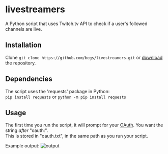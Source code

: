 # livestreamers
A Python script that uses Twitch.tv API to check if a user's followed channels are live.

## Installation
Clone ```git clone https://github.com/begs/livestreamers.git``` or [download](https://github.com/begs/livestreamers/archive/master.zip) the repository.

## Dependencies
The script uses the 'requests' package in Python:  
```pip install requests```
or ```python -m pip install requests```

## Usage
The first time you run the script, it will prompt for your [OAuth](https://twitchapps.com/tmi/). You want the string *after* "oauth:".  
This is stored in "oauth.txt", in the same path as you run your script.

Example output:
![output](https://i.imgur.com/0Cb48t8.gif)
